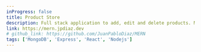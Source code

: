 ```yaml
---
inProgress: false
title: Product Store
description: Full stack application to add, edit and delete products. MERN stack. (The backend takes some time to boot up)
link: https://mern.jpdiaz.dev
# github_link: https://github.com/JuanPabloDiaz/MERN
tags: ['MongoDB', 'Express', 'React', 'Nodejs']
---
```

